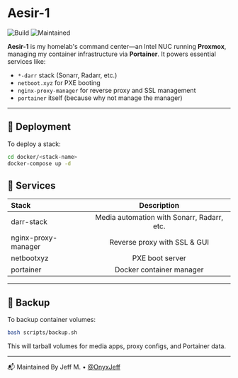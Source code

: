 # Aesir-1

![Build](https://github.com/OnyxJeff/Aesir-1/actions/workflows/build.yml/badge.svg)
![Maintained](https://img.shields.io/badge/maintained-yes-blue)

**Aesir-1** is my homelab's command center—an Intel NUC running **Proxmox**, managing my container infrastructure via **Portainer**. It powers essential services like:

- `*-darr` stack (Sonarr, Radarr, etc.)
- `netboot.xyz` for PXE booting
- `nginx-proxy-manager` for reverse proxy and SSL management
- `portainer` itself (because why not manage the manager)

---

## 🚀 Deployment

To deploy a stack:

```bash
cd docker/<stack-name>
docker-compose up -d
```
## 📂 Services
| Stack               | Description                                |
| :---                | :---:                                      |
| darr-stack          | Media automation with Sonarr, Radarr, etc. |
| nginx-proxy-manager |	Reverse proxy with SSL & GUI               |
| netbootxyz          | PXE boot server                            |
| portainer	          | Docker container manager                   |

---

## 💾 Backup
To backup container volumes:

```bash
bash scripts/backup.sh
```
This will tarball volumes for media apps, proxy configs, and Portainer data.

---

📬 Maintained By
Jeff M. • [@OnyxJeff](https://github.com/onyxjeff)